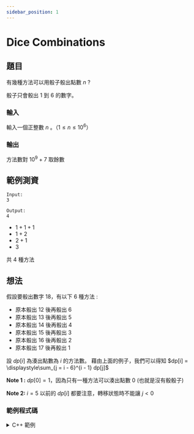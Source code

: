 ```yaml
---
sidebar_position: 1
---
```

Dice Combinations
===

題目
---
有幾種方法可以用骰子骰出點數 $n$ ? 

骰子只會骰出 $1$ 到 $6$ 的數字。

### 輸入
輸入一個正整數 $n$ 。（$1 \le n \le 10^6$）

### 輸出
方法數對 $10^9 + 7$ 取餘數

範例測資
---
```
Input:
3

Output:
4
```
- $1 + 1 + 1$
- $1 + 2$
- $2 + 1$
- $3$

共 $4$ 種方法

想法
---
假設要骰出數字 $18$，有以下 $6$ 種方法 : 

- 原本骰出 $12$ 後再骰出 $6$
- 原本骰出 $13$ 後再骰出 $5$
- 原本骰出 $14$ 後再骰出 $4$
- 原本骰出 $15$ 後再骰出 $3$
- 原本骰出 $16$ 後再骰出 $2$
- 原本骰出 $17$ 後再骰出 $1$

設 $dp[i]$ 為湊出點數為 $i$ 的方法數。
藉由上面的例子，我們可以得知 $dp[i] = \displaystyle\sum_{j = i - 6}^{i - 1} dp[j]$ 

**Note 1 :** $dp[0] = 1$，因為只有一種方法可以湊出點數 $0$ (也就是沒有骰骰子)

**Note 2:** $i = 5$ 以前的 $dp[i]$ 都要注意，轉移狀態時不能讓 $j < 0$

### 範例程式碼
<details>
<summary>C++ 範例 </summary>
```cpp
#include <bits/stdc++.h>
#define int long long 
#define IO ios_base::sync_with_stdio(0), cin.tie(0)
using namespace std;
const int mod = 1e9 + 7, sz = 1e6 + 5;
int n, dp[sz];

signed main() {
    IO;
    cin >> n;
    dp[0] = 1;
    for(int i = 1; i <= n; i++) {
        for(int j = 1; j <= 6; j++) {
            if(i - j >= 0) {
                dp[i] += dp[i - j];
                dp[i] %= mod;
            }
        }
    }
    cout << dp[n];
}
```
</details>